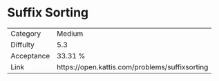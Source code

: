 # Suffix Sorting

<table>
    <tr>
        <td>Category</td>
        <td>Medium</td>
    </tr>
    <tr>
        <td>Diffulty</td>
        <td>5.3</td>
    </tr>
    <tr>
        <td>Acceptance</td>
        <td>33.31 %</td>
    </tr>
    <tr>
        <td>Link</td>
        <td>https://open.kattis.com/problems/suffixsorting</td>
    </tr>
</table>